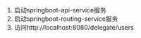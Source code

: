 1. 启动springboot-api-service服务
2. 启动springboot-routing-service服务
3. 访问http://localhost:8080/delegate/users
